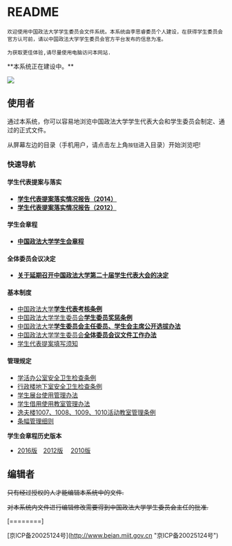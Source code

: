 # README

```text
欢迎使用中国政法大学学生委员会文件系统。本系统由李思睿委员个人建设，在获得学生委员会官方认可前，请以中国政法大学学生委员会官方平台发布的信息为准。

为获取更佳体验,请尽量使用电脑访问本网站.
```

\*\*本系统正在建设中。\*\*

![](http://cdn1.rickylee.cn/2020-07-08/_5f0528dcb031d.png)

## 使用者

通过本系统，你可以容易地浏览中国政法大学学生代表大会和学生委员会制定、通过的正式文件。

从屏幕左边的目录（手机用户，请点击左上角`按钮`进入目录）开始浏览吧!

### 快速导航

#### 学生代表提案与落实

* [**学生代表提案落实情况报告（2014）**](https://doc.rickylee.cn/web/#/5?page_id=64)
* [**学生代表提案落实情况报告（2012）** ](https://doc.rickylee.cn/web/#/5?page_id=61)

#### 学生会章程

* [**中国政法大学学生会章程**](https://doc.rickylee.cn/web/#/5?page_id=27)

#### 全体委员会议决定

* [**关于延期召开中国政法大学第二十届学生代表大会的决定**](https://doc.rickylee.cn/web/#/5?page_id=59)

#### 基本制度

* [中国政法大学**学生代表考核条例**](https://doc.rickylee.cn/web/#/5?page_id=51)
* [中国政法大学学生委员会**学生委员奖惩条例**](https://doc.rickylee.cn/web/#/5?page_id=48)
* [中国政法大学**学生委员会主任委员、学生会主席公开选拔办法**](https://doc.rickylee.cn/web/#/5?page_id=56)
* [中国政法大学学生委员会**全体委员会议文件工作办法**](https://doc.rickylee.cn/web/#/5?page_id=50)
* [学生代表提案填写须知](https://doc.rickylee.cn/web/#/5?page_id=55)

#### 管理规定

* [学活办公室安全卫生检查条例](https://doc.rickylee.cn/web/#/5?page_id=49)
* [行政楼地下室安全卫生检查条例](https://doc.rickylee.cn/web/#/5?page_id=57)
* [学生展台使用管理办法](https://doc.rickylee.cn/web/#/5?page_id=52)
* [学生借用使用教室管理办法](https://doc.rickylee.cn/web/#/5?page_id=53)
* [逸夫楼1007、1008、1009、1010活动教室管理条例](https://doc.rickylee.cn/web/#/5?page_id=54)
* [条幅管理细则](https://doc.rickylee.cn/web/#/5?page_id=58)

**学生会章程历史版本**

* [2016版](https://doc.rickylee.cn/web/#/5?page_id=28)　[2012版](https://doc.rickylee.cn/web/#/5?page_id=29)　 [2010版](https://doc.rickylee.cn/web/#/5?page_id=30)

## 编辑者

~~只有经过授权的人才能编辑本系统中的文件.~~

~~对本系统内文件进行编辑修改需要得到中国政法大学学生委员会主任的批准.~~

\[========\]

\[京ICP备20025124号\]\(http://www.beian.miit.gov.cn "京ICP备20025124号"\)

